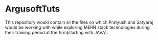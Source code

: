 # ArgusoftTuts
This repository would contain all the files on which Pratyush and Satyaraj would be working with while exploring MERN stack technologies during their training period at the firm(starting with JAVA).
